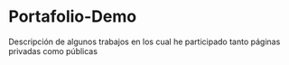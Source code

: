 # Portafolio-Demo
Descripción de algunos trabajos en los cual he participado tanto páginas privadas como públicas
